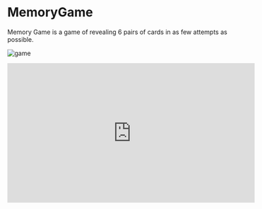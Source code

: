# MemoryGame
Memory Game is a game of revealing 6 pairs of cards in as few attempts as possible.


![game](https://user-images.githubusercontent.com/100083050/155176282-6c292d63-0145-4f1f-985a-b0662b839476.png)


<iframe width="560" height="315" src="https://www.youtube.com/embed/Gus4dnQuiGk" title="YouTube video player" frameborder="0" allow="accelerometer; autoplay; clipboard-write; encrypted-media; gyroscope; picture-in-picture" allowfullscreen></iframe>



